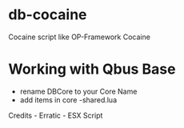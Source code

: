 # db-cocaine
Cocaine script like OP-Framework Cocaine

# Working with Qbus Base 
- rename DBCore to your Core Name
- add items in core -shared.lua

 Credits - Erratic -  ESX Script
